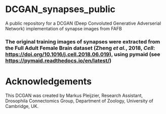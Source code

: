 # DCGAN_synapses_public
A public repository for a DCGAN (Deep Convoluted Generative Adverserial Network) implementation of synapse images from FAFB


### The original training images of synapses were extracted from the Full Adult Female Brain dataset (Zheng _et al._, 2018, _Cell_: https://doi.org/10.1016/j.cell.2018.06.019), using pymaid (see https://pymaid.readthedocs.io/en/latest/)


# Acknowledgements
This DCGAN was created by Markus Pleijzier, Research Assistant, Drosophila Connectomics Group, Department of Zoology, University of Cambridge, UK. 

